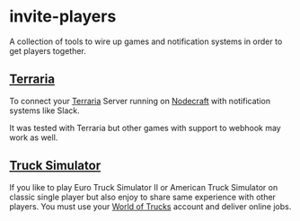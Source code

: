 # invite-players
A collection of tools to wire up games and notification systems in order to get players together.

## [Terraria](terraria)
To connect your [Terraria](https://www.terraria.org/) Server running on 
[Nodecraft](https://nodecraft.com) with notification systems like Slack.

It was tested with Terraria but other games with support to webhook 
may work as well.

## [Truck Simulator](truck-simulator)
If you like to play Euro Truck Simulator II or American Truck Simulator on
classic single player but also enjoy to share same experience with other 
players. You must use your [World of Trucks](https://www.worldoftrucks.com) 
account and deliver online jobs.
